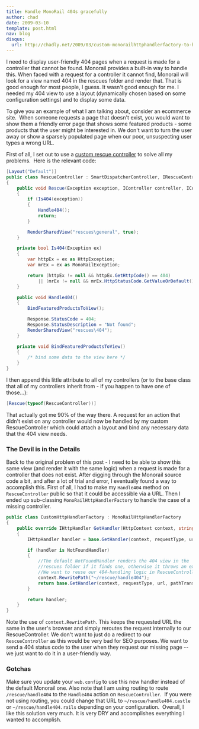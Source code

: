 ```yaml
---
title: Handle MonoRail 404s gracefully
author: chad
date: 2009-03-10
template: post.html
nav: blog
disqus: 
  url: http://chadly.net/2009/03/custom-monorailhttphandlerfactory-to-handle-404s-gracefully/
---
```


I need to display user-friendly 404 pages when a request is made for a controller that cannot be found. Monorail provides a built-in way to handle this. When faced with a request for a controller it cannot find, Monorail will look for a view named 404 in the rescues folder and render that. That is good enough for most people, I guess. It wasn't good enough for me. I needed my 404 view to use a layout (dynamically chosen based on some configuration settings) and to display some data.

To give you an example of what I am talking about, consider an ecommerce site.  When someone requests a page that doesn't exist, you would want to show them a friendly error page that shows some featured products - some products that the user might be interested in. We don't want to turn the user away or show a sparsely populated page when our poor, unsuspecting user types a wrong URL.

First of all, I set out to use a [custom rescue controller](http://justinram.wordpress.com/2009/01/09/monorail-custom-rescue-controller-irescuecontroller/) to solve all my problems.  Here is the relevant code:

```cs
[Layout("Default")]
public class RescueController : SmartDispatcherController, IRescueController
{
    public void Rescue(Exception exception, IController controller, IControllerContext controllerContext)
    {
        if (Is404(exception))
        {
            Handle404();
            return;
        }

        RenderSharedView("rescues\general", true);
    }

    private bool Is404(Exception ex)
    {
        var httpEx = ex as HttpException;
        var mrEx = ex as MonoRailException;

        return (httpEx != null && httpEx.GetHttpCode() == 404)
            || (mrEx != null && mrEx.HttpStatusCode.GetValueOrDefault() == 404);
    }

    public void Handle404()
    {
        BindFeaturedProductsToView();

        Response.StatusCode = 404;
        Response.StatusDescription = "Not found";
        RenderSharedView("rescues\404");
    }

    private void BindFeaturedProductsToView()
    {
        /* bind some data to the view here */
    }
}
```

I then append this little attribute to all of my controllers (or to the base class that all of my controllers inherit from - if you happen to have one of those…):

```cs
[Rescue(typeof(RescueController))]
```

That actually got me 90% of the way there. A request for an action that didn't exist on any controller would now be handled by my custom RescueController which could attach a layout and bind any necessary data that the 404 view needs.

### The Devil is in the Details
Back to the original problem of this post - I need to be able to show this same view (and render it with the same logic) when a request is made for a controller that does not exist. After digging through the Monorail source code a bit, and after a lot of trial and error, I eventually found a way to accomplish this. First of all, I had to make my `Handle404` method on `RescueController` public so that it could be accessible via a URL. Then I ended up sub-classing `MonoRailHttpHandlerFactory` to handle the case of a missing controller.

```cs
public class CustomHttpHandlerFactory : MonoRailHttpHandlerFactory
{
    public override IHttpHandler GetHandler(HttpContext context, string requestType, string url, string pathTranslated)
    {
        IHttpHandler handler = base.GetHandler(context, requestType, url, pathTranslated);

        if (handler is NotFoundHandler)
        {
            //The default NotFoundHandler renders the 404 view in the
            //rescues folder if it finds one, otherwise it throws an exception.
            //We want to reuse our 404-handling logic in RescueController.
            context.RewritePath("~/rescue/handle404");
            return base.GetHandler(context, requestType, url, pathTranslated);
        }

        return handler;
    }
}
```

Note the use of `context.RewritePath`. This keeps the requested URL the same in the user's browser and simply reroutes the request internally to our RescueController. We don't want to just do a redirect to our `RescueController` as this would be very bad for SEO purposes. We want to send a 404 status code to the user when they request our missing page -- we just want to do it in a user-friendly way.

### Gotchas
Make sure you update your `web.config` to use this new handler instead of the default Monorail one. Also note that I am using routing to route `/rescue/handle404` to the `Handle404` action on `RescueController`.  If you were not using routing, you could change that URL to `~/rescue/handle404.castle` or `~/rescue/handle404.rails` depending on your configuration.  Overall, I like this solution very much. It is very DRY and accomplishes everything I wanted to accomplish.